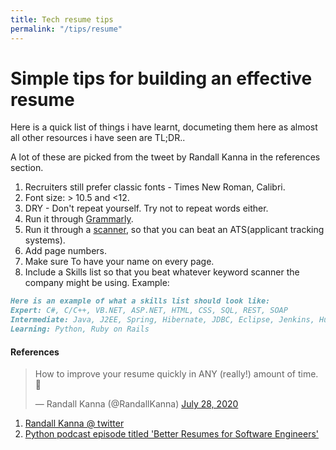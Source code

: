 ```yaml
---
title: Tech resume tips
permalink: "/tips/resume"
---
```


# Simple tips for building an effective resume

Here is a quick list of things i have learnt, documeting them here as almost all other resources i have seen are TL;DR..

A lot of these are picked from the tweet by Randall Kanna in the references section. 

1. Recruiters still prefer classic fonts - Times New Roman, Calibri.
2. Font size: > 10.5 and <12.
3. DRY - Don't repeat yourself. Try not to repeat words either.
4. Run it through [Grammarly](https://www.grammarly.com/). 
5. Run it through a [scanner](https://resumeworded.com/resume-scanner), so that you can beat an ATS(applicant tracking systems).
6.  Add page numbers.
7. Make sure To have your name on every page.
8. Include a Skills list so that you beat whatever keyword scanner the company might be using. Example:


```markdown
Here is an example of what a skills list should look like:
Expert: C#, C/C++, VB.NET, ASP.NET, HTML, CSS, SQL, REST, SOAP
Intermediate: Java, J2EE, Spring, Hibernate, JDBC, Eclipse, Jenkins, Hudson
Learning: Python, Ruby on Rails
```



#### References

<blockquote class="twitter-tweet"><p lang="en" dir="ltr">How to improve your resume quickly in ANY (really!) amount of time. 🧵</p>&mdash; Randall Kanna (@RandallKanna) <a href="https://twitter.com/RandallKanna/status/1287950733380218880?ref_src=twsrc%5Etfw">July 28, 2020</a></blockquote> <script async src="https://platform.twitter.com/widgets.js" charset="utf-8"></script> 

1. [Randall Kanna @ twitter](https://twitter.com/RandallKanna?ref_src=twsrc%5Egoogle%7Ctwcamp%5Eserp%7Ctwgr%5Eauthor)
2. [Python podcast episode titled 'Better Resumes for Software Engineers'](https://testandcode.com/122)
